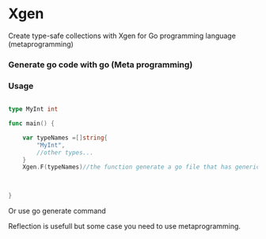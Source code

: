 # Xgen
Create type-safe collections with Xgen for Go programming language (metaprogramming)

### Generate go code with go (Meta programming)


### Usage

```Go

type MyInt int

func main() {

	var typeNames =[]string{
		"MyInt",
		//other types...
	}
	Xgen.F(typeNames)//the function generate a go file that has generics for MyInt type


	
}

```

Or use go generate command


Reflection is usefull but some case you need to use metaprogramming.

